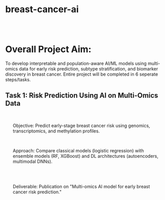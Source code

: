 # breast-cancer-ai
<br><br>

<h1>
 Overall Project Aim:
</h1>
<p>
To develop interpretable and population-aware AI/ML models using multi-omics data for early risk prediction, subtype stratification, and biomarker discovery in breast cancer.
Entire project will be completed in 6 seperate steps/tasks. 
</p>

<h2> Task 1: Risk Prediction Using AI on Multi-Omics Data </h2>
<br>

<ul>
Objective: Predict early-stage breast cancer risk using genomics, transcriptomics, and methylation profiles.
</ul><br><ul>
Approach: Compare classical models (logistic regression) with ensemble models (RF, XGBoost) and DL architectures (autoencoders, multimodal DNNs).
</ul><br>
<br>
<ul>
Deliverable: Publication on "Multi-omics AI model for early breast cancer risk prediction."
</ul>
<br>
